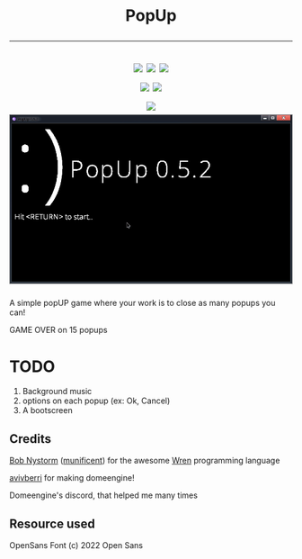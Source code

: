 <h1 align="center">
  PopUp
  <hr>
  <img src="https://img.badgesize.io/whmsft/popup/main/main.wren.svg?label=Size&color=blue&style=for-the-badge">
  <img src="https://img.shields.io/badge/License-MIT-yellow?style=for-the-badge">
  <img src="https://img.shields.io/github/commit-activity/m/whmsft/popup?style=for-the-badge">
  <br>
  <a href="https://wren.io"> <img src="https://img.shields.io/badge/Written%20in-wren-grey.svg?style=for-the-badge"></a>
  <a href="https://domeengine.com"> <img src="https://img.shields.io/badge/Made%20with-dome-8d3cff.svg?style=for-the-badge"> </a>
  <br>
  <img src="https://img.shields.io/badge/status-stable-green.svg?style=for-the-badge">
  
  <br>
  <img src="./gameplay.gif">
</h1>


A simple popUP game where your work is to close as many popups you can!

GAME OVER on 15 popups

# TODO
1. Background music
2. options on each popup (ex: Ok, Cancel)
3. A bootscreen 

## Credits

[Bob Nystorm](http://journal.stuffwithstuff.com/) ([munificent](https://github.com/munificent)) for the awesome [Wren](https://wren.io) programming language

[avivberri](https://github.com/avivberri) for making domeengine!

Domeengine's discord, that helped me many times

## Resource used
OpenSans Font (c) 2022 Open Sans
